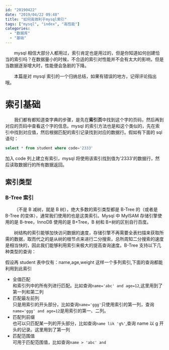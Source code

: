```yaml
---
id: "20190422"
date: "2019/04/22 09:48"
title: "如何高效利于mysql索引"
tags: ["mysql", "index", "高性能"]
categories:
  - "数据库"
  - "基础"
---
```


&emsp;&emsp;mysql 相信大部分人都用过，索引肯定也是用过的，但是你知道如何创建恰当的索引吗？在数据量小的时候，不合适的索引对性能并不会有太大的影响，但是当数据逐渐增大时，性能便会急剧的下降。

&emsp;&emsp;本篇是对 mysql 索引的一个归纳总结，如果有错误的地方，记得评论指出哦。

# 索引基础

&emsp;&emsp;我们都有都知道查字典的步骤，是先在**索引页**中找到这个字的页码，然后再到对应的页码中查看这个字的信息。mysql 的索引方法也是和这个类似的，先在索引中找到对应值，然后根据匹配的索引记录找到对应的数据行。假如有下面的 sql 语句：

```sql
select * from student where code='2333'
```

加入 code 列上建立有索引，mysql 将使用该索引找到值为'2333'的数据行，然后读取数据行的所有数据返回。

## 索引类型

### B-Tree 索引

&emsp;&emsp;（不是 B 减树，就是 B 树），绝大多数的索引类型都是 B-Tree 的（或者是 B-Tree 的变体），通常我们使用的也是这类索引。Mysql 中 MyISAM 存储引擎使用的是 B-tree，InnoDB 使用的是 B+Tree，B 树和 B+树的区别自行百度。

&emsp;&emsp;树结构的索引能够加快访问数据的速度，存储引擎不再需要全表扫描来获取所需的数据，取而代之的是从树的根节点来进行二分搜索，总所周知二分搜索的速度是相当快的，因此我们能够利用索引来极大的提高查询速度。B-Tree 支持以下几种类型的查询：

假设再 student 表中仅有：name,age,weight 这样一个多列索引,下面的查询都能利用到此索引

- 全值匹配<br>
  和索引列中的所有列进行匹配。比如查询`name='abc' and age=12`,这里用到了第一列和第二列
- 匹配最左前列<br>
  只是用索引的开头部分，比如查询`name='ggg'`只使用索引的第一列，查询`name='ggg' and age=12`是用索引的第一、二列。
- 匹配列前缀<br>
  也可以只匹配某一列的开头部分，比如查询`name lik 'g%'`,查询 name 以 g 开头的记录。这里用到了第一列
- 匹配范围值<br>
  可用于匹配范围值，比如查询`name > 'abc' and `
  